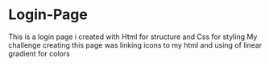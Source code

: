 # Login-Page
This is a login page i created with Html for structure and Css for styling
My challenge creating this page was linking icons to my html and using of linear gradient for colors

